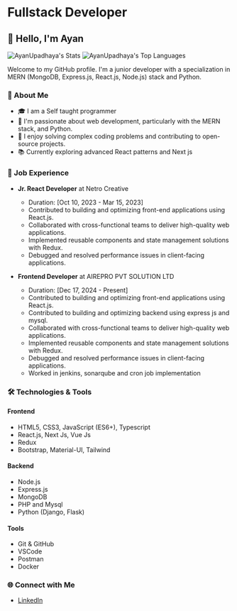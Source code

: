 # Fullstack Developer

## 👋 Hello, I'm Ayan 

![AyanUpadhaya's Stats](https://github-readme-stats.vercel.app/api?username=AyanUpadhaya&theme=vue&show_icons=true&hide_border=true&count_private=true)
![AyanUpadhaya's Top Languages](https://github-readme-stats.vercel.app/api/top-langs/?username=AyanUpadhaya&theme=vue&show_icons=true&hide_border=true&layout=compact)

Welcome to my GitHub profile. I'm a junior developer with a specialization in MERN (MongoDB, Express.js, React.js, Node.js) stack and Python. 

### 🚀 About Me
- 🎓 I am a Self taught programmer 
- 🌱 I'm passionate about web development, particularly with the MERN stack, and Python.
- 🌟 I enjoy solving complex coding problems and contributing to open-source projects.
- 📚 Currently exploring advanced React patterns and Next js

### 💼 Job Experience
- **Jr. React Developer** at Netro Creative
  - Duration: [Oct 10, 2023 - Mar 15, 2023]
  - Contributed to building and optimizing front-end applications using React.js.
  - Collaborated with cross-functional teams to deliver high-quality web applications.
  - Implemented reusable components and state management solutions with Redux.
  - Debugged and resolved performance issues in client-facing applications.

- **Frontend Developer** at AIREPRO PVT SOLUTION LTD
  - Duration: [Dec 17, 2024 - Present]
  - Contributed to building and optimizing front-end applications using React.js.
  - Contributed to building and optimizing backend using express js and mysql.
  - Collaborated with cross-functional teams to deliver high-quality web applications.
  - Implemented reusable components and state management solutions with Redux.
  - Debugged and resolved performance issues in client-facing applications.
  - Worked in jenkins, sonarqube and cron job implementation


### 🛠️ Technologies & Tools

#### Frontend

- HTML5, CSS3, JavaScript (ES6+), Typescript
- React.js, Next Js, Vue Js
- Redux
- Bootstrap, Material-UI, Tailwind

#### Backend

- Node.js
- Express.js
- MongoDB
- PHP and Mysql
- Python (Django, Flask)

#### Tools

- Git & GitHub
- VSCode
- Postman
- Docker


### 🌐 Connect with Me
- [LinkedIn](https://www.linkedin.com/in/ayan-upadhaya/)





